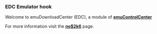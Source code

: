 ### EDC Emulator hook

Welcome to emuDownloadCenter (EDC), a module of [**emuControlCenter**](https://github.com/PhoenixInteractiveNL/emuControlCenter/wiki/)

For more information visit the [**no$2k6**](https://github.com/PhoenixInteractiveNL/emuDownloadCenter/wiki/Emulator-no2k6#menu) page.

